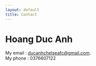 ```yaml
---
layout: default
title: Contact
---
```

# Hoang Duc Anh

My email : ducanhchelseafc@gmail.com.
<br>
My phone : 0376607122